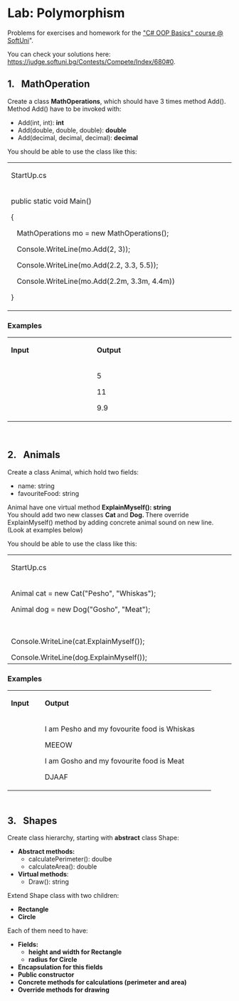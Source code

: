 <h1>Lab: Polymorphism</h1>
<p>Problems for exercises and homework for the <a href="https://softuni.bg/courses/csharp-oop-basics">"C# OOP Basics" course @ SoftUni</a>".</p>
<p>You can check your solutions here: <a href="https://judge.softuni.bg/Contests/Compete/Index/680%230">https://judge.softuni.bg/Contests/Compete/Index/680#0</a>.</p>
<h2>1.&nbsp;&nbsp; MathOperation</h2>
<p>Create a class <strong>MathOperations</strong>, which should have 3 times method Add(). Method Add() have to be invoked with:</p>
<ul>
<li>Add(int, int): <strong>int</strong></li>
<li>Add(double, double, double): <strong>double</strong></li>
<li>Add(decimal, decimal, decimal): <strong>decimal</strong></li>
</ul>
<p>You should be able to use the class like this:</p>
<table width="695">
<tbody>
<tr>
<td width="695">
<p>StartUp.cs</p>
</td>
</tr>
<tr>
<td width="695">
<p>public static void Main()</p>
<p>{</p>
<p>&nbsp;&nbsp; MathOperations mo = new MathOperations();</p>
<p>&nbsp;&nbsp; Console.WriteLine(mo.Add(2, 3));</p>
<p>&nbsp;&nbsp; Console.WriteLine(mo.Add(2.2, 3.3, 5.5));</p>
<p>&nbsp;&nbsp; Console.WriteLine(mo.Add(2.2m, 3.3m, 4.4m))</p>
<p>}</p>
</td>
</tr>
</tbody>
</table>
<h3>Examples</h3>
<table width="482">
<tbody>
<tr>
<td width="181">
<p><strong>Input</strong></p>
</td>
<td width="302">
<p><strong>Output</strong></p>
</td>
</tr>
<tr>
<td width="181">
<p>&nbsp;</p>
</td>
<td width="302">
<p>5</p>
<p>11</p>
<p>9.9</p>
</td>
</tr>
</tbody>
</table>
<p>&nbsp;&nbsp;</p>
<h2>2.&nbsp;&nbsp; Animals</h2>
<p>Create a class Animal, which hold two fields:</p>
<ul>
<li>name: string</li>
<li>favouriteFood: string</li>
</ul>
<p>Animal have one virtual method <strong>ExplainMyself(): string<br /> </strong>You should add two new classes <strong>Cat </strong>and <strong>Dog. </strong>There override ExplainMyself() method by adding concrete animal sound on new line. (Look at examples below)</p>
<p>You should be able to use the class like this:</p>
<table width="695">
<tbody>
<tr>
<td width="695">
<p>StartUp.cs</p>
</td>
</tr>
<tr>
<td width="695">
<p>Animal cat = new Cat("Pesho", "Whiskas");</p>
<p>Animal dog = new Dog("Gosho", "Meat");</p>
<p>&nbsp;</p>
<p>Console.WriteLine(cat.ExplainMyself());</p>
Console.WriteLine(dog.ExplainMyself());</td>
</tr>
</tbody>
</table>
<h3>Examples</h3>
<table width="426">
<tbody>
<tr>
<td width="60">
<p><strong>Input</strong></p>
</td>
<td width="366">
<p><strong>Output</strong></p>
</td>
</tr>
<tr>
<td width="60">
<p>&nbsp;</p>
</td>
<td width="366">
<p>I am Pesho and my fovourite food is Whiskas</p>
<p>MEEOW</p>
<p>I am Gosho and my fovourite food is Meat</p>
<p>DJAAF</p>
</td>
</tr>
</tbody>
</table>
<h2><br />3.&nbsp;&nbsp; Shapes</h2>
<p>Create class hierarchy, starting with <strong>abstract</strong> class Shape:</p>
<ul>
<li><strong>Abstract methods:</strong>
<ul>
<li>calculatePerimeter(): doulbe</li>
<li>calculateArea(): double</li>
</ul>
</li>
<li><strong>Virtual methods</strong>:
<ul>
<li>Draw(): string</li>
</ul>
</li>
</ul>
<p>Extend Shape class with two children:</p>
<ul>
<li><strong>Rectangle</strong></li>
<li><strong>Circle</strong></li>
</ul>
<p>Each of them need to have:</p>
<ul>
<li><strong>Fields: </strong>
<ul>
<li><strong>height and width for Rectangle</strong></li>
<li><strong>radius for Circle</strong></li>
</ul>
</li>
<li><strong>Encapsulation for this fields</strong></li>
<li><strong>Public constructor </strong></li>
<li><strong>Concrete methods for calculations (perimeter and area)</strong></li>
<li><strong>Override methods for drawing</strong></li>
</ul>